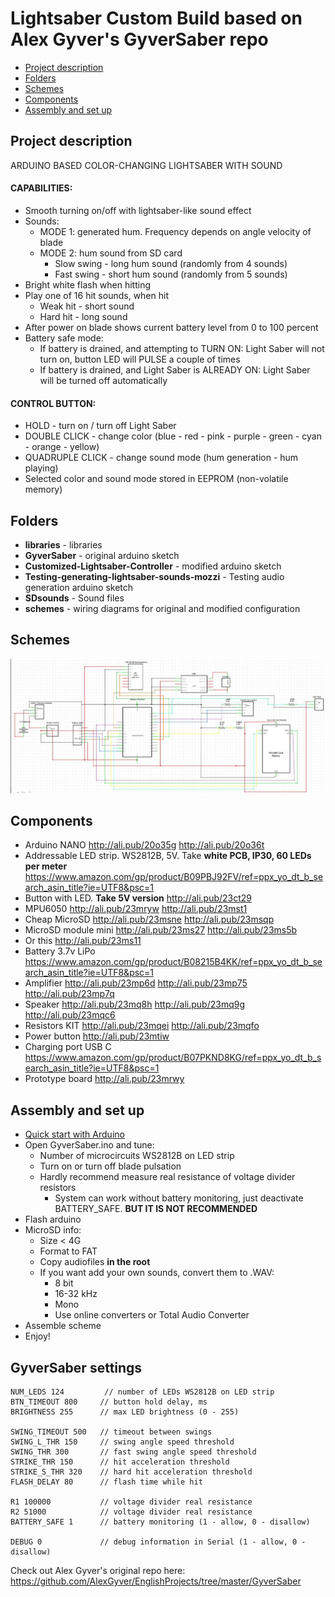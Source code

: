 # Lightsaber Custom Build based on Alex Gyver's GyverSaber repo
* [Project description](#chapter-0)
* [Folders](#chapter-1)
* [Schemes](#chapter-2)
* [Components](#chapter-3)
* [Assembly and set up](#chapter-7)

<a id="chapter-0"></a>
## Project description
ARDUINO BASED COLOR-CHANGING LIGHTSABER WITH SOUND

#### CAPABILITIES:
* Smooth turning on/off with lightsaber-like sound effect
* Sounds:
  + MODE 1: generated hum. Frequency depends on angle velocity of blade
  + MODE 2: hum sound from SD card
    - Slow swing - long hum sound (randomly from 4 sounds)
    - Fast swing - short hum sound (randomly from 5 sounds)
* Bright white flash when hitting
* Play one of 16 hit sounds, when hit
  + Weak hit - short sound
  + Hard hit - long sound
* After power on blade shows current battery level from 0 to 100 percent
* Battery safe mode:
  + If battery is drained, and attempting to TURN ON: Light Saber will not turn on, button LED will PULSE a couple of times
  + If battery is drained, and Light Saber is ALREADY ON: Light Saber will be turned off automatically
#### CONTROL BUTTON:
* HOLD - turn on / turn off Light Saber
* DOUBLE CLICK - change color (blue - red - pink - purple - green - cyan - orange - yellow)
* QUADRUPLE CLICK - change sound mode (hum generation - hum playing)
* Selected color and sound mode stored in EEPROM (non-volatile memory)

<a id="chapter-1"></a>
## Folders
- **libraries** - libraries
- **GyverSaber** - original arduino sketch
- **Customized-Lightsaber-Controller** - modified arduino sketch
- **Testing-generating-lightsaber-sounds-mozzi** - Testing audio generation arduino sketch
- **SDsounds** - Sound files
- **schemes** - wiring diagrams for original and modified configuration

<a id="chapter-2"></a>
## Schemes
![SCHEME](https://github.com/EthanRawlins/Lightsaber-Custom-Build/blob/main/schemes/LightsaberCustomBuildWiringDiagram.jpg)

<a id="chapter-3"></a>
## Components
* Arduino NANO http://ali.pub/20o35g  http://ali.pub/20o36t
* Addressable LED strip. WS2812B, 5V. Take **white PCB, IP30, 60 LEDs per meter**
  https://www.amazon.com/gp/product/B09PBJ92FV/ref=ppx_yo_dt_b_search_asin_title?ie=UTF8&psc=1
* Button with LED. **Take 5V version** http://ali.pub/23ct29
* MPU6050 http://ali.pub/23mryw  http://ali.pub/23mst1
* Cheap MicroSD http://ali.pub/23msne  http://ali.pub/23msqp
* MicroSD module mini http://ali.pub/23ms27  http://ali.pub/23ms5b
* Or this http://ali.pub/23ms11
* Battery 3.7v LiPo https://www.amazon.com/gp/product/B08215B4KK/ref=ppx_yo_dt_b_search_asin_title?ie=UTF8&psc=1
* Amplifier http://ali.pub/23mp6d  http://ali.pub/23mp75  http://ali.pub/23mp7q
* Speaker http://ali.pub/23mq8h  http://ali.pub/23mq9g  http://ali.pub/23mqc6
* Resistors KIT http://ali.pub/23mqei  http://ali.pub/23mqfo
* Power button http://ali.pub/23mtiw
* Charging port USB C https://www.amazon.com/gp/product/B07PKND8KG/ref=ppx_yo_dt_b_search_asin_title?ie=UTF8&psc=1
* Prototype board http://ali.pub/23mrwy  

<a id="chapter-7"></a>
## Assembly and set up
* [Quick start with Arduino](https://learn.sparkfun.com/tutorials/installing-arduino-ide)
* Open GyverSaber.ino and tune:
  - Number of microcircuits WS2812B on LED strip
  - Turn on or turn off blade pulsation
  - Hardly recommend measure real resistance of voltage divider resistors
    + System can work without battery monitoring, just deactivate BATTERY_SAFE. **BUT IT IS NOT RECOMMENDED**
* Flash arduino
* MicroSD info:
  - Size < 4G
  - Format to FAT
  - Copy audiofiles **in the root**
  - If you want add your own sounds, convert them to .WAV:
    + 8 bit
	+ 16-32 kHz
	+ Mono
	+ Use online converters or Total Audio Converter
* Assemble scheme
* Enjoy!

## GyverSaber settings
    NUM_LEDS 124         // number of LEDs WS2812B on LED strip
    BTN_TIMEOUT 800     // button hold delay, ms
    BRIGHTNESS 255      // max LED brightness (0 - 255)

    SWING_TIMEOUT 500   // timeout between swings
    SWING_L_THR 150     // swing angle speed threshold
    SWING_THR 300       // fast swing angle speed threshold
    STRIKE_THR 150      // hit acceleration threshold
    STRIKE_S_THR 320    // hard hit acceleration threshold
    FLASH_DELAY 80      // flash time while hit

    R1 100000           // voltage divider real resistance
    R2 51000            // voltage divider real resistance
    BATTERY_SAFE 1      // battery monitoring (1 - allow, 0 - disallow)

    DEBUG 0             // debug information in Serial (1 - allow, 0 - disallow)

Check out Alex Gyver's original repo here: https://github.com/AlexGyver/EnglishProjects/tree/master/GyverSaber